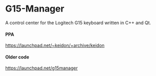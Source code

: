 # G15-Manager

A control center for the Logitech G15 keyboard written in C++ and Qt.



#### PPA ####
https://launchpad.net/~keidon/+archive/keidon

#### Older code ####
https://launchpad.net/g15manager
